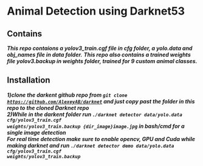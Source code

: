 # Animal Detection using Darknet53

## Contains

***This repo contaions a yolov3_train.cgf file in cfg folder, a yolo.data and obj_names file in data folder.***
***This repo also contains a trained weights file yolov3.backup in weights folder, trained for 9 custom animal classes.***

## Installation
***1)clone the darkent github repo from <code>git clone https://github.com/AlexeyAB/darknet</code> and just copy past the folder in this repo to the cloned Darknet repo***<br>
***2)While in the darkent folder run <code>./darknet detector data/yolo.data cfg/yolov3_train.cgf weights/yolov3_train.backup {dir_image}image.jpg</code> in bash/cmd for a single image detection***<br>
***For real time detection make sure to enable opencv, GPU and Cuda while making darknet and run <code>./darknet detector demo data/yolo.data cfg/yolov3_train.cgf weights/yolov3_train.backup</code>***
